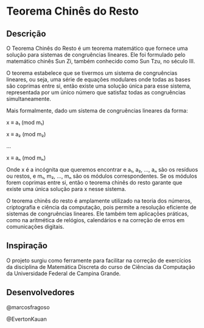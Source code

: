 # Teorema Chinês do Resto
## Descrição
O Teorema Chinês do Resto é um teorema matemático que fornece uma solução para sistemas de congruências lineares. Ele foi formulado pelo matemático chinês Sun Zi, também conhecido como Sun Tzu, no século III.

O teorema estabelece que se tivermos um sistema de congruências lineares, ou seja, uma série de equações modulares onde todas as bases são coprimas entre si, então existe uma solução única para esse sistema, representada por um único número que satisfaz todas as congruências simultaneamente.

Mais formalmente, dado um sistema de congruências lineares da forma:

x ≡ a₁ (mod m₁)

x ≡ a₂ (mod m₂)

...

x ≡ aₙ (mod mₙ)

Onde x é a incógnita que queremos encontrar e a₁, a₂, ..., aₙ são os resíduos ou restos, e m₁, m₂, ..., mₙ são os módulos correspondentes. Se os módulos forem coprimas entre si, então o teorema chinês do resto garante que existe uma única solução para x nesse sistema.

O teorema chinês do resto é amplamente utilizado na teoria dos números, criptografia e ciência da computação, pois permite a resolução eficiente de sistemas de congruências lineares. Ele também tem aplicações práticas, como na aritmética de relógios, calendários e na correção de erros em comunicações digitais.
## Inspiração
O projeto surgiu como ferramente para facilitar na correção de exercícios da disciplina de Matemática Discreta do curso de Ciências da Computação da Universidade Federal de Campina Grande.
## Desenvolvedores
@marcosfragoso

@EvertonKauan
